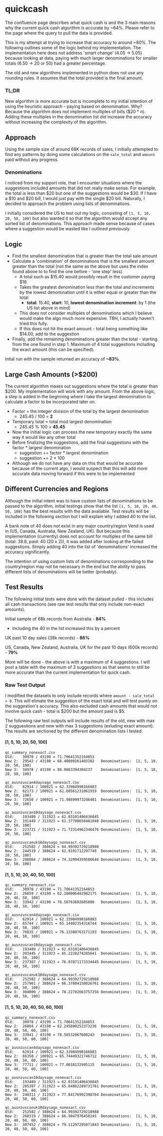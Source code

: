 # quickcash
The confluence page describes what quick cash is and the 3 main reasons why the current quick cash algorithm is accurate by ~64%.
Please refer to the page where the query to pull the data is provided.

This is my attempt at trying to increase that accuracy to around ~80%. The following outlines some of the logic behind my implementation. The implementation here does not address 'smart change' (4.05 -> 5.05) because looking at data, paying with much larger denominations for smaller totals (6.50 -> 20 or 50) had a greater percentage.

The old and new algorithms implemented in python does not use any rounding rules. It assumes that the total provided is the final amount.

### TL;DR 
New algorithm is more accurate but is incomplete to my initial intention of using the heuristic approach - paying based on denonimation. Why? Because the algorithm does not implement multiples of bills ($20 * n). Adding these multiples in the denomination list did increase the accuracy without increasing the complexity of the algorithm. 

## Approach
Using the sample size of around 68K records of sales, I initially attempted to find any patterns by doing some calculations on the `sale_total` and `amount` paid without any progress.

### Denominations
I noticed from my support role, that I encounter situations where the suggestions included amounts that did not really make sense. For example, the total is less than $20 but one of the suggestions would be $30.  If I have a $10 and $20 bill, I would just pay with the single $20 bill. Naturally, I decided to approach the problem using lists of denominations.

I initially considered the US to test out my logic, consisting of `[1, 5, 10, 20, 50, 100]` but also wanted it so that the algorithm would accept any sorted list of denominations. This approach made sense because of cases where a suggestion would be wasted like I outlined previously.

## Logic
- Find the smallest denomination that is greater than the total sale amount
- Calculate a 'combination' of denominations that is the smallest amount greater than the total (not the same as the above but uses the index found above to to find the one before - 'one step' less)
  - A total such as $15.40 would possibly result in the customer paying $16
  - Takes the greatest denomination less than the total and increments by the lowest denomination until it is either equal or greater than the total
    - **total**: 15.40, **start**: 10, **lowest denomination increment**: by 1 (the US list above in mind)
  - This does not consider multiples of denominations which I believe would make the algo much more expensive.  TBH, I actually haven't tried this fully.
  - If this does not hit the exact amount - total being something like $14.00, add to the suggestion
- Finally, add the remaining denominations greater than the total - starting from the one found in step 1. Maximum of 4 total suggestions including the exact amount (this can be specified).

Intial run with the sample returned an accuracy of **~83%**.

## Large Cash Amounts (>$200)
The current algorithm maxes out suggestions where the total is greater than $200. My implementation will work with any amount.  From the above logic, a step is added in the beginning where I take the largest denomination to calculate a factor to be incorporated later on.
- Factor = the integer division of the total by the largest denomination
  - 245.45 / 100 = **2**
- Temporary total = total mod largest denomination
  - 245.45 % 100 = **45.45**
- Now the initial logic can process the new temporary exactly the same way it would like any other total
- Before finalizing the suggestions, add the final suggestions with the factor * largest denomination
  - suggestion += factor * largest denomination
  - suggestion += 2 * 100
- Although we do not have any data on this that would be accurate because of the current algo, I would suspect that this will add more accurate data moving forward if this were to be implemented

## Different Currencies and Regions
Although the initial intent was to have custom lists of denominations to be passed to the algorithm, initial testings show that the list `[1, 5, 10, 20, 40, 50, 100]` has the best results with the data available. Test results will be included in the following section but I will explain why I added 40 to the list.

A bank note of 40 does not exist in any major country/region Vend is used in (US, Canada, Australia, New Zealand, UK). But because this implementation (currently) does not account for multiples of the same bill (total: 38.8, paid: 40 (20 x 2)), it was added after looking at the failed suggestions. Simply adding 40 into the list of 'denominations' increased the accuracy significantly.

The intention of using custom lists of denominations corresponding to the country/region may not be necessary in the end but the ability to pass different lists of denominations will be better (probably).

## Test Results
The following initial tests were done with the dataset pulled - this includes all cash transactions (see raw test results that only include non-exact amounts).

Initial sample of 68k records from Australia - **84%**
- Including the 40 in the list increased this by a percent

UK past 10 day sales (38k records) - **86%**

US, Canada, New Zealand, Australia, UK for the past 10 days (600k records) - **79%**

More will be done - the above is with a maximum of 4 suggestions.  I will post a table with the maximum of 3 suggestions as that seems to still be more accurate than the current implementation for quick cash.

### Raw Test Output
I modified the datasets to only include records where `amount - sale_total > 0`. This will elimate the suggestion of the exact total and will test purely on the suggestion's accuracy. This also excluded cash amounts that would not involve quick cash - total is $200 but the amount paid is $5.

The following raw test outputs will include results of the old, new with max 2 sugguestions and new with max 3 suggestions (exluding exact amount). The results are sectioned by the different denomination lists I tested.

#### [1, 5, 10, 20, 50, 100]
```
qc_summary_nonexact.csv
Old:	30970 / 43190 = 71.70641352164853
New 2:	29542 / 43190 = 68.40009261403102	Denominations:	[1, 5, 10, 20, 50, 100]
New 3:	34978 / 43190 = 80.9863394304237	Denominations:	[1, 5, 10, 20, 50, 100]

qc_ausnzuscan4daysago_nonexact.csv
Old:	62914 / 100921 = 62.33984998166883
New 2:	62173 / 100921 = 61.60561231061919	Denominations:	[1, 5, 10, 20, 50, 100]
New 3:	72650 / 100921 = 71.98699973246401	Denominations:	[1, 5, 10, 20, 50, 100]

qc_ausnzuscan10daysago_nonexact.csv
Old:	193489 / 311923 = 62.03101406436845
New 2:	191449 / 311923 = 61.37700650481048	Denominations:	[1, 5, 10, 20, 50, 100]
New 3:	223721 / 311923 = 71.72314962346476	Denominations:	[1, 5, 10, 20, 50, 100]

qc_ausnzuscanuk10daysago_nonexact.csv
Old:	252582 / 388624 = 64.99392729218988
New 2:	244519 / 388624 = 62.9191712297748	Denominations:	[1, 5, 10, 20, 50, 100]
New 3:	288864 / 388624 = 74.32994359586644	Denominations:	[1, 5, 10, 20, 50, 100]
```
#### [1, 5, 10, 20, 40, 50, 100]
```
qc_summary_nonexact.csv
Old:	30970 / 43190 = 71.70641352164853
New 2:	26859 / 43190 = 62.188006482982175	Denominations:	[1, 5, 10, 20, 40, 50, 100]
New 3:	33942 / 43190 = 78.58763602685806	Denominations:	[1, 5, 10, 20, 40, 50, 100]

qc_ausnzuscan4daysago_nonexact.csv
Old:	62914 / 100921 = 62.33984998166883
New 2:	65744 / 100921 = 65.14402354316744	Denominations:	[1, 5, 10, 20, 40, 50, 100]
New 3:	76835 / 100921 = 76.13380763171193	Denominations:	[1, 5, 10, 20, 40, 50, 100]

qc_ausnzuscan10daysago_nonexact.csv
Old:	193489 / 311923 = 62.03101406436845
New 2:	203445 / 311923 = 65.2228274285641	Denominations:	[1, 5, 10, 20, 40, 50, 100]
New 3:	237307 / 311923 = 76.07871173334445	Denominations:	[1, 5, 10, 20, 40, 50, 100]

qc_ausnzuscanuk10daysago_nonexact.csv
Old:	252582 / 388624 = 64.99392729218988
New 2:	257961 / 388624 = 66.37804150026761	Denominations:	[1, 5, 10, 20, 40, 50, 100]
New 3:	304009 / 388624 = 78.22702663757256	Denominations:	[1, 5, 10, 20, 40, 50, 100]
```
#### [1, 5, 10, 20, 40, 50, 60, 100]
```
qc_summary_nonexact.csv
Old:	30970 / 43190 = 71.70641352164853
New 2:	26884 / 43190 = 62.245890252373236	Denominations:	[1, 5, 10, 20, 40, 50, 60, 100]
New 3:	33941 / 43190 = 78.58532067608243	Denominations:	[1, 5, 10, 20, 40, 50, 60, 100]

qc_ausnzuscan4daysago_nonexact.csv
Old:	62914 / 100921 = 62.33984998166883
New 2:	66350 / 100921 = 65.74449321746712	Denominations:	[1, 5, 10, 20, 40, 50, 60, 100]
New 3:	77711 / 100921 = 77.0018132995115	Denominations:	[1, 5, 10, 20, 40, 50, 60, 100]

qc_ausnzuscan10daysago_nonexact.csv
Old:	193489 / 311923 = 62.03101406436845
New 2:	205397 / 311923 = 65.84862289731761	Denominations:	[1, 5, 10, 20, 40, 50, 60, 100]
New 3:	240311 / 311923 = 77.04176992398764	Denominations:	[1, 5, 10, 20, 40, 50, 60, 100]

qc_ausnzuscanuk10daysago_nonexact.csv
Old:	252582 / 388624 = 64.99392729218988
New 2:	260319 / 388624 = 66.9847976450245	Denominations:	[1, 5, 10, 20, 40, 50, 60, 100]
New 3:	307452 / 388624 = 79.11297295071843	Denominations:	[1, 5, 10, 20, 40, 50, 60, 100]
```
